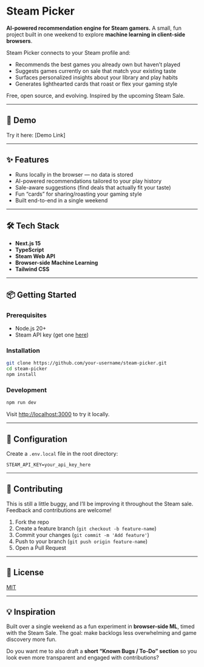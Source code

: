# Steam Picker

**AI-powered recommendation engine for Steam gamers.**
A small, fun project built in one weekend to explore **machine learning in client-side browsers**.

Steam Picker connects to your Steam profile and:

* Recommends the best games you already own but haven’t played
* Suggests games currently on sale that match your existing taste
* Surfaces personalized insights about your library and play habits
* Generates lighthearted cards that roast or flex your gaming style

Free, open source, and evolving. Inspired by the upcoming Steam Sale.

---

## 🚀 Demo

Try it here: [Demo Link]

---

## ✨ Features

* Runs locally in the browser — no data is stored
* AI-powered recommendations tailored to your play history
* Sale-aware suggestions (find deals that actually fit your taste)
* Fun “cards” for sharing/roasting your gaming style
* Built end-to-end in a single weekend

---

## 🛠️ Tech Stack

* **Next.js 15**
* **TypeScript**
* **Steam Web API**
* **Browser-side Machine Learning**
* **Tailwind CSS**

---

## 📦 Getting Started

### Prerequisites

* Node.js 20+
* Steam API key (get one [here](https://steamcommunity.com/dev/apikey))

### Installation

```bash
git clone https://github.com/your-username/steam-picker.git
cd steam-picker
npm install
```

### Development

```bash
npm run dev
```

Visit [http://localhost:3000](http://localhost:3000) to try it locally.

---

## 🔧 Configuration

Create a `.env.local` file in the root directory:

```env
STEAM_API_KEY=your_api_key_here
```

---

## 🤝 Contributing

This is still a little buggy, and I’ll be improving it throughout the Steam sale.
Feedback and contributions are welcome!

1. Fork the repo
2. Create a feature branch (`git checkout -b feature-name`)
3. Commit your changes (`git commit -m 'Add feature'`)
4. Push to your branch (`git push origin feature-name`)
5. Open a Pull Request

---

## 📝 License

[MIT](LICENSE)

---

## 💡 Inspiration

Built over a single weekend as a fun experiment in **browser-side ML**, timed with the Steam Sale.
The goal: make backlogs less overwhelming and game discovery more fun.

Do you want me to also draft a **short “Known Bugs / To-Do” section** so you look even more transparent and engaged with contributions?
